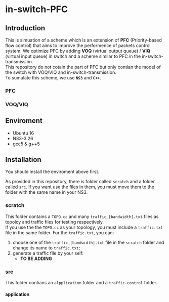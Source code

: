 # in-switch-PFC

## Introduction

This is simuation of a scheme which is an extension of **PFC** (Priority-based flow control) that aims to improve the performence of packets control system. We optimize PFC by adding **VOQ** (virtual output queue) / **VIQ** (virtual input queue) in switch and a scheme similar to PFC in the in-switch-transmission.  
This repository do not cotain the part of PFC but only contian the model of the switch with VOQ/VIQ and in-switch-transmission.  
To sumulate this scheme, we use **`NS3`** and **`C++`**.

### PFC

### VOQ/VIQ

## Enviroment

- Ubuntu 16
- NS3-3.26
- gcc5 & g++5

## Installation

You should install the enviroment above first. 

As provided in this repository, there is folder called `scratch` and a folder called `src`. If you want use the files in them, you must move them to the folder with the same name in your NS3.

### scratch

This folder contains a `TOPO.cc` and many `traffic_[bandwidth].txt` files as topoloy and traffic files for testing respectively.  
If you use the the `TOPO.cc` as your topology, you must include a `traffic.txt` file in the same folder. For the `traffic.txt`, you can:

1. choose one of the `traffic_[bandwidth].txt` file in the `scratch` folder and change its name to `traffic.txt`;
2. generate a traffic file by your self:
   - **TO BE ADDING**

### src

This folder contians an `alpplication` folder and a `traffic-control` folder.

#### application
